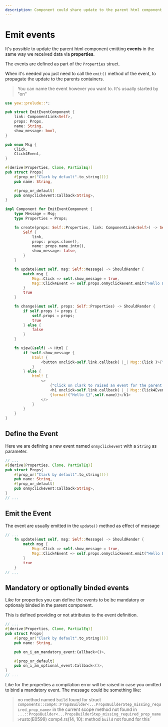 ```yaml
---
description: Component could share update to the parent html component emitting events
---
```


# Emit events

It's possible to update the parent html component emitting **events** in the same way we received data via **properties**.

The events are defined as part of the `Properties` struct.

When it's needed you just need to call the `emit()` method of the event, to propagate the update to the parents containers.

> You can name the event however you want to. It's usually started by "on"

```rust
use yew::prelude::*;

pub struct EmitEventComponent {
    link: ComponentLink<Self>,
    props: Props,
    name: String,
    show_message: bool,
}

pub enum Msg {
    Click,
    Click4Event,
}

#[derive(Properties, Clone, PartialEq)]
pub struct Props{
    #[prop_or("Clark by default".to_string())]
    pub name: String,

    #[prop_or_default]
    pub onmyclickevent:Callback<String>,
}

impl Component for EmitEventComponent {
    type Message = Msg;
    type Properties = Props;

    fn create(props: Self::Properties, link: ComponentLink<Self>) -> Self {
        Self {
            link,
            props: props.clone(),
            name: props.name.into(),
            show_message: false,
        }
    }

    fn update(&mut self, msg: Self::Message) -> ShouldRender {
        match msg {
            Msg::Click => self.show_message = true,
            Msg::Click4Event => self.props.onmyclickevent.emit("Hello Loise".into()),
        }
        true
    }

    fn change(&mut self, props: Self::Properties) -> ShouldRender {
        if self.props != props {
            self.props = props;
            true
        } else {
            false
        }
    }

    fn view(&self) -> Html {
        if !self.show_message {
            html! {
                <button onclick=self.link.callback( |_| Msg::Click )>{"Click here!"}</button>
            }
        } else {
            html! {
                <>
                    {"Click on clark to raised an event for the parent container ;-)"}
                    <h1 onclick=self.link.callback( |_| Msg::Click4Event) >
                    {format!("Hello {}",self.name)}</h1>
                </>
            }
        }
    }
}
```

## Define the Event

Here we are defining a new event named `onmyclickevent` with a `String` as parameter.

```rust
// ...
#[derive(Properties, Clone, PartialEq)]
pub struct Props{
    #[prop_or("Clark by default".to_string())]
    pub name: String,
    #[prop_or_default]
    pub onmyclickevent:Callback<String>,
}
// ...
```

## Emit the Event

The event are usually emitted in the `update()` method as effect of message

```rust
// ...
    fn update(&mut self, msg: Self::Message) -> ShouldRender {
        match msg {
            Msg::Click => self.show_message = true,
            Msg::Click4Event => self.props.onmyclickevent.emit("Hello Loise".into()),
        }
        true
    }
// ...
```

## Mandatory or optionally binded events

Like for properties you can define the events to be be mandatory or optionaly binded in the parent component.

This is defined providing or not attributes to the event definition.

```rust
// ...
#[derive(Properties, Clone, PartialEq)]
pub struct Props{
    #[prop_or("Clark by default".to_string())]
    pub name: String,

    pub on_i_am_mandatory_event:Callback<()>,

    #[prop_or_default]
    pub on_i_am_optional_event:Callback<()>,
}
// ...
```

Like for the properties a compilation error will be raised in case you omitted to bind a mandatory event. The message could be something like:

> no method named `build` found for struct `components::comp4::PropsBuilder<...PropsBuilderStep_missing_required_prop_name>` in the current scope
> method not found in `...::PropsBuilder<...PropsBuilderStep_missing_required_prop_name>`rustc(E0599)
comp4.rs(14, 10): method `build` not found for this`
